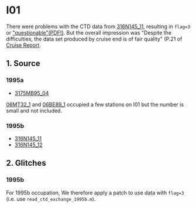 # I01

There were problems with the CTD data from
[316N145_11](https://cchdo.ucsd.edu/cruise/316N145_11), resulting in
`flag=3`  or ["questionable"(PDF!)](https://dornsife.usc.edu/assets/sites/463/docs/WOCE_QualityFlags.pdf). But the overall impression was "Despite the difficulties,
the data set produced by cruise end is of fair quality" (P.21 of
[Cruise Report](https://cchdo.ucsd.edu/data/137/i01edo.pdf).


## 1. Source
### 1995a
+ [3175MB95_04](https://cchdo.ucsd.edu/cruise/3175MB95_04)

[06MT32_1](https://cchdo.ucsd.edu/cruise/06MT32_1) and
[06BE89_1](https://cchdo.ucsd.edu/cruise/06BE89_1) occupied a few stations
on I01 but the number is small and not included.

### 1995b
+ [316N145_11](https://cchdo.ucsd.edu/cruise/316N145_11)
+ [316N145_12](https://cchdo.ucsd.edu/cruise/316N145_12)

## 2. Glitches

### 1995b
For 1995b occupation, We therefore apply a patch to use data with `flag=3` (i.e. use `read_ctd_exchange_1995b.m`).
